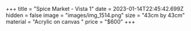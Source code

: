 +++
title = "Spice Market - Vista 1"
date = 2023-01-14T22:45:42.699Z
hidden = false
image = "images/img_1514.png"
size = "43cm by 43cm"
material = "Acrylic on canvas "
price = "$600"
+++
